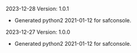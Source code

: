 2023-12-28 Version: 1.0.1
- Generated python2 2021-01-12 for safconsole.

2023-12-27 Version: 1.0.0
- Generated python2 2021-01-12 for safconsole.

